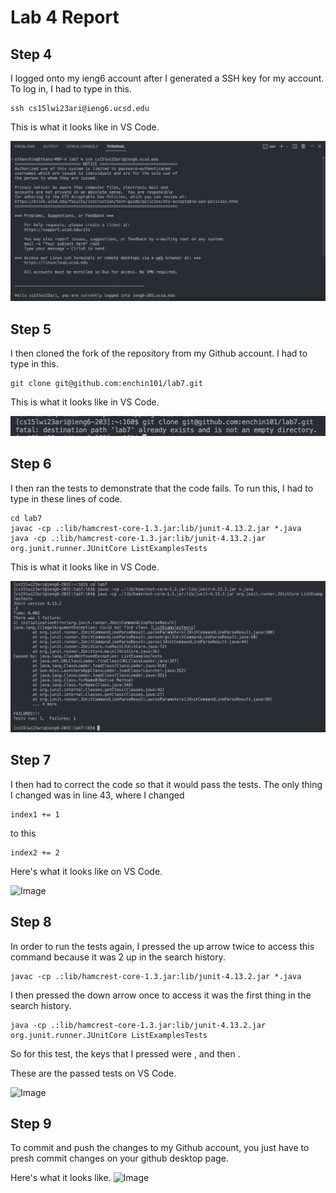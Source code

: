 # Lab 4 Report

## Step 4
I logged onto my ieng6 account after I generated a SSH key for my account. To log in, I had to type in this.

```
ssh cs15lwi23ari@ieng6.ucsd.edu
```

This is what it looks like in VS Code.

![Image](LogIn.png)

## Step 5
I then cloned the fork of the repository from my Github account. I had to type in this.

```
git clone git@github.com:enchin101/lab7.git
```
This is what it looks like in VS Code.

![Image](CloningFork.png)

## Step 6
I then ran the tests to demonstrate that the code fails. To run this, I had to type in these lines of code.

```
cd lab7
javac -cp .:lib/hamcrest-core-1.3.jar:lib/junit-4.13.2.jar *.java
java -cp .:lib/hamcrest-core-1.3.jar:lib/junit-4.13.2.jar org.junit.runner.JUnitCore ListExamplesTests
```

This is what it looks like in VS Code.

![Image](RunningTests.png)

## Step 7
I then had to correct the code so that it would pass the tests. The only thing I changed was in line 43, where I changed 

```
index1 += 1
````
to this

```
index2 += 2
```

Here's what it looks like on VS Code.

![Image](NewCode.png)

## Step 8

In order to run the tests again, I pressed the up arrow twice to access this command because it was 2 up in the search history.
```
javac -cp .:lib/hamcrest-core-1.3.jar:lib/junit-4.13.2.jar *.java
```
I then pressed the down arrow once to access it was the first thing in the search history. 
```
java -cp .:lib/hamcrest-core-1.3.jar:lib/junit-4.13.2.jar org.junit.runner.JUnitCore ListExamplesTests
```
So for this test, the keys that I pressed were <up> <up> <enter>, and then <down> <enter>.

These are the passed tests on VS Code.

![Image](TestsPassed.png)
  
## Step 9
To commit and push the changes to my Github account, you just have to presh commit changes on your github desktop page.

Here's what it looks like.
![Image](CommitChanges.png)
